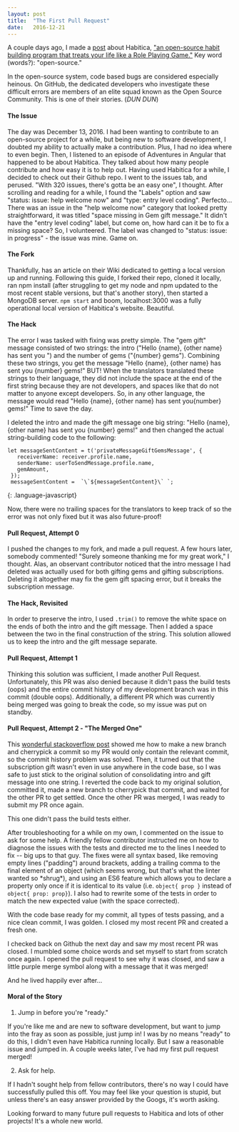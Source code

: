```yaml
---
layout: post
title:  "The First Pull Request"
date:   2016-12-21
---
```


A couple days ago, I made a [post]() about Habitica, ["an open-source habit building program that treats your life like a Role Playing Game."](http://habitica.wikia.com/wiki/Habitica_Wiki) Key word (words?): "open-source."

In the open-source system, code based bugs are considered especially heinous. On GitHub, the dedicated developers who investigate these difficult errors are members of an elite squad known as the Open Source Community. This is one of their stories. (*DUN DUN*)

#### The Issue
The day was December 13, 2016. I had been wanting to contribute to an open-source project for a while, but being new to software development, I doubted my ability to actually make a contribution. Plus, I had no idea where to even begin. Then, I listened to an episode of Adventures in Angular that happened to be about Habitica. They talked about how many people contribute and how easy it is to help out. Having used Habitica for a while, I decided to check out their Github repo. I went to the issues tab, and perused. "With 320 issues, there's gotta be an easy one", I thought. After scrolling and reading for a while, I found the "Labels" option and saw "status: issue: help welcome now" and "type: entry level coding". Perfecto...
There was an issue in the "help welcome now" category that looked pretty straightforward, it was titled "space missing in Gem gift message." It didn't have the "entry level coding" label, but come on, how hard can it be to fix a missing space?
So, I volunteered. The label was changed to "status: issue: in progress" - the issue was mine.
Game on.

#### The Fork
Thankfully, has an article on their Wiki dedicated to getting a local version up and running. Following this guide, I forked their repo, cloned it locally, ran npm install (after struggling to get my node and npm updated to the most recent stable versions, but that's another story), then started a MongoDB server. `npm start` and boom, localhost:3000 was a fully operational local version of Habitica's website.
Beautiful.

#### The Hack
The error I was tasked with fixing was pretty simple. The "gem gift" message consisted of two strings: the intro ("Hello {name}, {other name} has sent you ") and the number of gems ("{number} gems"). Combining these two strings, you get the message "Hello {name}, {other name} has sent you {number} gems!" BUT! When the translators translated these strings to their language, they did not include the space at the end of the first string because they are not developers, and spaces like that do not matter to anyone except developers. So, in any other language, the message would read "Hello {name}, {other name} has sent you{number} gems!"  Time to save the day.

I deleted the intro and made the gift message one big string: "Hello {name}, {other name} has sent you {number} gems!" and then changed the actual string-building code to the following:
```
let messageSentContent = t('privateMessageGiftGemsMessage', {
   receiverName: receiver.profile.name,
   senderName: userToSendMessage.profile.name,
   gemAmount,
 });
 messageSentContent =  `\`${messageSentContent}\` `;
```
{: .language-javascript}

Now, there were no trailing spaces for the translators to keep track of so the error was not only fixed but it was also future-proof!

#### Pull Request, Attempt 0
I pushed the changes to my fork, and made a pull request.
A few hours later, somebody commented! "Surely someone thanking me for my great work," I thought.
Alas, an observant contributor noticed that the intro message I had deleted was actually used for both gifting gems and gifting subscriptions. Deleting it altogether may fix the gem gift spacing error, but it breaks the subscription message.

#### The Hack, Revisited
In order to preserve the intro, I used `.trim()` to remove the white space on the ends of both the intro and the gift message. Then I added a space between the two in the final construction of the string.
This solution allowed us to keep the intro and the gift message separate.

#### Pull Request, Attempt 1
Thinking this solution was sufficient, I made another Pull Request. Unfortunately, this PR was also denied because it didn't pass the build tests (oops) and the entire commit history of my development branch was in this commit (double oops).
Additionally, a different PR which was currently being merged was going to break the code, so my issue was put on standby.

#### Pull Request, Attempt 2 - "The Merged One"
This [wonderful stackoverflow post](http://stackoverflow.com/questions/2276686/git-only-push-up-the-most-recent-commit-to-github) showed me how to make a new branch and cherrypick a commit so my PR would only contain the relevant commit, so the commit history problem was solved. Then, it turned out that the subscription gift wasn't even in use anywhere in the code base, so I was safe to just stick to the original solution of consolidating intro and gift message into one string. I reverted the code back to my original solution, committed it, made a new branch to cherrypick that commit, and waited for the other PR to get settled. Once the other PR was merged, I was ready to submit my PR once again.

This one didn't pass the build tests either.

After troubleshooting for a while on my own, I commented on the issue to ask for some help. A friendly fellow contributor instructed me on how to diagnose the issues with the tests and directed me to the lines I needed to fix -- big ups to that guy. The fixes were all syntax based, like removing empty lines ("padding") around brackets, adding a trailing comma to the final element of an object (which seems wrong, but that's what the linter wanted so \*shrug\*), and using an ES6 feature which allows you to declare a property only once if it is identical to its value (i.e. `object{ prop }` instead of `object{ prop: prop}`). I also had to rewrite some of the tests in order to match the new expected value (with the space corrected).

With the code base ready for my commit, all types of tests passing, and a nice clean commit, I was golden. I closed my most recent PR and created a fresh one.

I checked back on Github the next day and saw my most recent PR was closed. I mumbled some choice words and set myself to start from scratch once again. I opened the pull request to see why it was closed, and saw a little purple merge symbol along with a message that it was merged!

And he lived happily ever after...

#### Moral of the Story
1) Jump in before you're "ready."

If you're like me and are new to software development, but want to jump into the fray as soon as possible, just jump in! I was by no means "ready" to do this, I didn't even have Habitica running locally. But I saw a reasonable issue and jumped in. A couple weeks later, I've had my first pull request merged!

2) Ask for help.

If I hadn't sought help from fellow contributors, there's no way I could have successfully pulled this off. You may feel like your question is stupid, but unless there's an easy answer provided by the Googs, it's worth asking.

Looking forward to many future pull requests to Habitica and lots of other projects! It's a whole new world.
